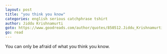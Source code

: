 ```yaml
---
layout: post
title: "you think you know"
categories: english serious catchphrase tshirt 
author: Jiddu Krishnamurti
goto: https://www.goodreads.com/author/quotes/850512.Jiddu_Krishnamurti
go: read
---
```

You can only be afraid of what you think you know.
